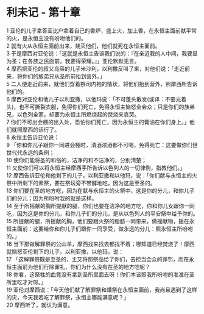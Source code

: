 # 利未记 - 第十章
  
 1 亚伦的儿子拿答亚比户拿着自己的香炉，盛上火，加上香，在永恒主面前献平常的火，是永恒主没有吩咐他们的。  
 2 就有火从永恒主面前出来，烧灭他们，他们就死在永恒主面前。  
 3 于是摩西对亚伦说：「这就是永恒主告诉我们说的：『在亲近我的人中间，我要显为圣；在各族之民面前，我要得荣耀。』」亚伦默默无言。  
 4 摩西把亚伦的叔父乌薛的儿子米沙利，以利撒反叫了来，对他们说：「走近前来，将你们的族弟兄从圣所前抬到营外。」  
 5 二人便走近前来，就他们穿着祭司内袍的情状，将他们抬到营外，照摩西所告诉他们的。  
 6 摩西对亚伦和他儿子以利亚撒，以他玛说：「不可蓬头散发(或译：不要光着头)，也不可撕裂衣服，免得你们死亡，免得永恒主恼怒全会众；只是你们的族弟兄，以色列全家，却要为永恒主所燃烧起的焚烧来哀哭。  
 7 你们不可出会棚的出入处，恐怕你们死亡，因为永恒主的膏油在你们身上。」他们就照摩西的话行了。  
 8 永恒主告诉亚伦说：  
 9 「你和你儿子跟你一同进会棚时，清酒浓酒都不可喝，免得死亡：这要做你们世世代代永远的条例；  
 10 使你们能将圣的和俗的，洁净的和不洁净的，分别清楚；  
 11 又使你们可以将永恒主经摩西手所告诉以色列人的一切律例，指教他们。」  
 12 摩西告诉亚伦和他剩下的儿子，以利亚撒和以他玛，说：「你们献与永恒主的火祭中所剩下的素祭，要在祭坛旁不带酵地吃，因为这是至圣的。  
 13 你们要在圣的地方吃，因为在献与永恒主的火祭中，这是你的分儿，和你儿子们的分儿；因为所吩咐我的就是这样。  
 14 至于所摇献的胸所提献的腿，你们也要在洁净的地方吃，你和你儿女跟你一同吃，因为这是你的分儿，和你儿子们的分儿，是从以色列人的平安祭中给予你的。  
 15 所提献的腿，所摇献的胸，他们要跟火祭的脂肪一同带来，做摇献物，摇在永恒主面前：这要给你和你儿子们跟你一同享受，做永远的分儿：照永恒主所吩咐的。」  
 16 当下那做解罪祭的公山羊，摩西找来找去都找不着；哪知道已经焚烧了！摩西就恼怒亚伦剩下的儿子，以利亚撒，以他玛，说：  
 17 「这解罪祭既是至圣的，主又将那祭品给了你们，去担当会众的罪罚，而在永恒主面前为他们行除罪礼，你们为什么没有在圣的地方吃呢？  
 18 你看，这祭牲的血竟没有拿到圣所里面去呀！你们本该照我所吩咐的准准在圣所里吃才对呀。」  
 19 亚伦对摩西说：「今天他们献了解罪祭和燔祭在永恒主面前，我尚且遇到了这样的灾，今天我若吃了解罪祭，永恒主哪能满意呢？」  
 20 摩西听了，就认为满意。